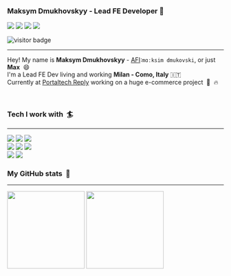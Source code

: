 ### Maksym Dmukhovskyy - Lead FE Developer 👋

<a href="https://www.linkedin.com/in/maxdyy/" target="_blank"><img src="https://img.shields.io/badge/LinkedIn-0077B5?style=for-the-badge&logo=linkedin&logoColor=white"><a> <a href="https://maxdyy.com/" target="_blank"><img src="https://img.shields.io/badge/MAXDYY.COM-202020?style=for-the-badge&logo"><a> <a href="https://twitter.com/maxdyy" target="_blank"><img src="https://img.shields.io/badge/Twitter-1DA1F2?style=for-the-badge&logo=twitter&logoColor=white"><a> <a href="https://github.com/maxdyy" target="_blank"><img src="https://img.shields.io/badge/GitHub-100000?style=for-the-badge&logo=github&logoColor=white"><a>


![visitor badge](https://visitor-badge.glitch.me/badge?page_id=maxdyy.maxdyy)  

---

Hey! My name is **Maksym Dmukhovskyy** - <a href="https://en.wikipedia.org/wiki/International_Phonetic_Alphabet" target="_blank">AFI<a/>:`mɑːksim dmukovski`, or just **Max** &nbsp;😄  
I'm a Lead FE Dev living and working **Milan - Como, Italy** 🇮🇹  
Currently at <a href="https://github.com/portaltech-it" target="_blank">Portaltech Reply</a> working on a huge e-commerce project &nbsp;👀 &nbsp;🔥

<br>

### Tech I work with &nbsp;🏄
---
<img src="https://img.shields.io/badge/JavaScript-F7DF1E?style=for-the-badge&logo=javascript&logoColor=black">
<img src="https://img.shields.io/badge/React-20232A?style=for-the-badge&logo=react&logoColor=61DAFB">
<img src="https://img.shields.io/badge/TypeScript-007ACC?style=for-the-badge&logo=typescript&logoColor=white">
<br>
<img src="https://img.shields.io/badge/HTML5-E34F26?style=for-the-badge&logo=html5&logoColor=white">
<img src="https://img.shields.io/badge/CSS3-1572B6?style=for-the-badge&logo=css3&logoColor=white">
<img src="https://img.shields.io/badge/Sass-CC6699?style=for-the-badge&logo=sass&logoColor=white">  
<br> 
<img src="https://img.shields.io/badge/SAP-0FAAFF?style=for-the-badge&logo=sap&logoColor=white">
<img src="https://img.shields.io/badge/Google_Cloud-4285F4?style=for-the-badge&logo=google-cloud&logoColor=white">

<br>

### My GitHub stats &nbsp;🥇
---
<img height="180em" src="https://github-readme-stats.vercel.app/api?username=maxdyy&show_icons=true&hide_border=true&&count_private=true&include_all_commits=true&theme=tokyonight" />

<img height="180em" src="https://github-readme-stats.vercel.app/api/top-langs/?username=maxdyy&hide=php,html&layout=compact&theme=tokyonight" style="border:transparent">

